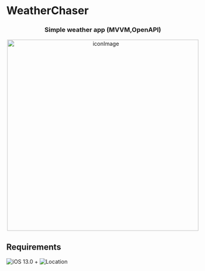 # WeatherChaser
### <div align="center"> Simple weather app (MVVM,OpenAPI)</div>

<div align="center">
  <img width="500" alt="iconImage" src="https://github.com/HG-SONG/WeatherChaser/assets/88966578/06d7e359-f966-4f54-80a4-58456163846a">
</div>

## Requirements
![iOS 13.0 +](https://img.shields.io/badge/-iOS13.0+-1575F9?style=flat&logo=Apple&logoColor=white)
![Location](https://img.shields.io/badge/-LocationService-1225F9?style=flat&logo=GPS&logoColor=white)

